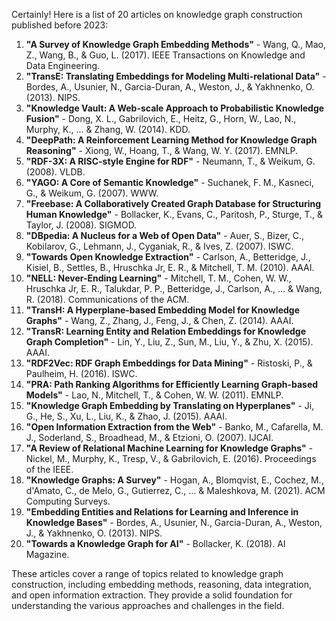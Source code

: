 Certainly! Here is a list of 20 articles on knowledge graph construction published before 2023:

1. **"A Survey of Knowledge Graph Embedding Methods"** - Wang, Q., Mao, Z., Wang, B., & Guo, L. (2017). IEEE Transactions on Knowledge and Data Engineering.
2. **"TransE: Translating Embeddings for Modeling Multi-relational Data"** - Bordes, A., Usunier, N., Garcia-Duran, A., Weston, J., & Yakhnenko, O. (2013). NIPS.
3. **"Knowledge Vault: A Web-scale Approach to Probabilistic Knowledge Fusion"** - Dong, X. L., Gabrilovich, E., Heitz, G., Horn, W., Lao, N., Murphy, K., ... & Zhang, W. (2014). KDD.
4. **"DeepPath: A Reinforcement Learning Method for Knowledge Graph Reasoning"** - Xiong, W., Hoang, T., & Wang, W. Y. (2017). EMNLP.
5. **"RDF-3X: A RISC-style Engine for RDF"** - Neumann, T., & Weikum, G. (2008). VLDB.
6. **"YAGO: A Core of Semantic Knowledge"** - Suchanek, F. M., Kasneci, G., & Weikum, G. (2007). WWW.
7. **"Freebase: A Collaboratively Created Graph Database for Structuring Human Knowledge"** - Bollacker, K., Evans, C., Paritosh, P., Sturge, T., & Taylor, J. (2008). SIGMOD.
8. **"DBpedia: A Nucleus for a Web of Open Data"** - Auer, S., Bizer, C., Kobilarov, G., Lehmann, J., Cyganiak, R., & Ives, Z. (2007). ISWC.
9. **"Towards Open Knowledge Extraction"** - Carlson, A., Betteridge, J., Kisiel, B., Settles, B., Hruschka Jr, E. R., & Mitchell, T. M. (2010). AAAI.
10. **"NELL: Never-Ending Learning"** - Mitchell, T. M., Cohen, W. W., Hruschka Jr, E. R., Talukdar, P. P., Betteridge, J., Carlson, A., ... & Wang, R. (2018). Communications of the ACM.
11. **"TransH: A Hyperplane-based Embedding Model for Knowledge Graphs"** - Wang, Z., Zhang, J., Feng, J., & Chen, Z. (2014). AAAI.
12. **"TransR: Learning Entity and Relation Embeddings for Knowledge Graph Completion"** - Lin, Y., Liu, Z., Sun, M., Liu, Y., & Zhu, X. (2015). AAAI.
13. **"RDF2Vec: RDF Graph Embeddings for Data Mining"** - Ristoski, P., & Paulheim, H. (2016). ISWC.
14. **"PRA: Path Ranking Algorithms for Efficiently Learning Graph-based Models"** - Lao, N., Mitchell, T., & Cohen, W. W. (2011). EMNLP.
15. **"Knowledge Graph Embedding by Translating on Hyperplanes"** - Ji, G., He, S., Xu, L., Liu, K., & Zhao, J. (2015). AAAI.
16. **"Open Information Extraction from the Web"** - Banko, M., Cafarella, M. J., Soderland, S., Broadhead, M., & Etzioni, O. (2007). IJCAI.
17. **"A Review of Relational Machine Learning for Knowledge Graphs"** - Nickel, M., Murphy, K., Tresp, V., & Gabrilovich, E. (2016). Proceedings of the IEEE.
18. **"Knowledge Graphs: A Survey"** - Hogan, A., Blomqvist, E., Cochez, M., d'Amato, C., de Melo, G., Gutierrez, C., ... & Maleshkova, M. (2021). ACM Computing Surveys.
19. **"Embedding Entities and Relations for Learning and Inference in Knowledge Bases"** - Bordes, A., Usunier, N., Garcia-Duran, A., Weston, J., & Yakhnenko, O. (2013). NIPS.
20. **"Towards a Knowledge Graph for AI"** - Bollacker, K. (2018). AI Magazine.

These articles cover a range of topics related to knowledge graph construction, including embedding methods, reasoning, data integration, and open information extraction. They provide a solid foundation for understanding the various approaches and challenges in the field.